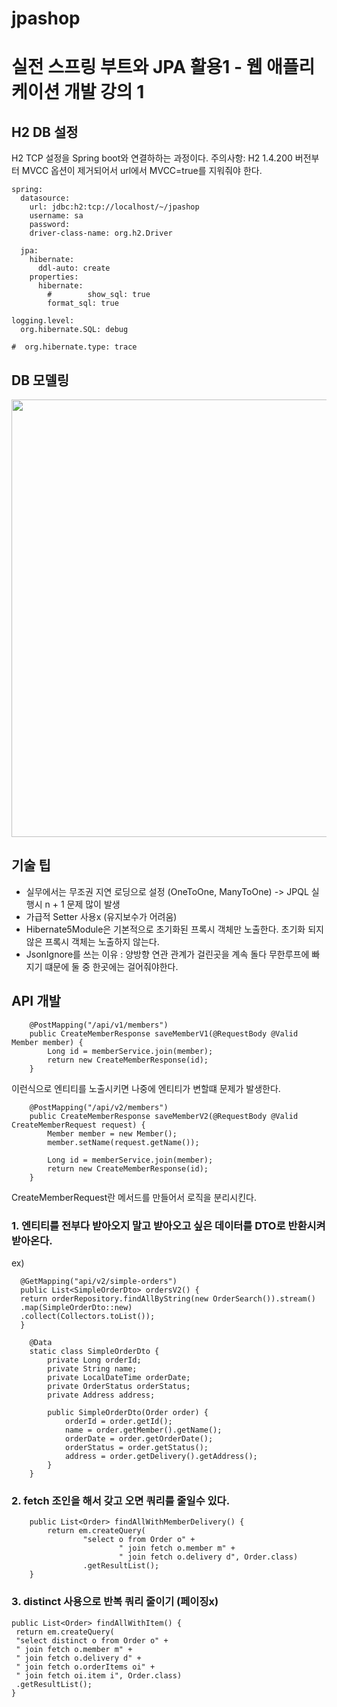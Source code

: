 # jpashop
# 실전 스프링 부트와 JPA 활용1 - 웹 애플리케이션 개발 강의 1

## H2 DB 설정
H2 TCP 설정을 Spring boot와 연결하하는 과정이다.
주의사항: H2 1.4.200 버전부터 MVCC 옵션이 제거되어서
url에서 MVCC=true를 지워줘야 한다.
```
spring:
  datasource:
    url: jdbc:h2:tcp://localhost/~/jpashop
    username: sa
    password:
    driver-class-name: org.h2.Driver

  jpa:
    hibernate:
      ddl-auto: create
    properties:
      hibernate:
        #        show_sql: true
        format_sql: true

logging.level:
  org.hibernate.SQL: debug

#  org.hibernate.type: trace
```


## DB 모델링
<img src="https://user-images.githubusercontent.com/76925402/170308759-18b3d135-46bd-4541-964d-4686ea1e3fed.png" width="700">

## 기술 팁 
* 실무에서는 무조권 지연 로딩으로 설정 (OneToOne, ManyToOne) -> JPQL 실행시 n + 1 문제 많이 발생
* 가급적 Setter 사용x (유지보수가 어려움)
* Hibernate5Module은 기본적으로 초기화된 프록시 객체만 노출한다. 초기화 되지 않은 프록시 객체는 노출하지 않는다.
* JsonIgnore를 쓰는 이유 : 양방향 연관 관계가 걸린곳을 계속 돌다 무한루프에 빠지기 떄문에 둘 중 한곳에는 걸어줘야한다.

## API 개발
```
    @PostMapping("/api/v1/members")
    public CreateMemberResponse saveMemberV1(@RequestBody @Valid Member member) {
        Long id = memberService.join(member);
        return new CreateMemberResponse(id);
    }
```

이런식으로 엔티티를 노출시키면 나중에 엔티티가 변할떄 문제가 발생한다.


```
    @PostMapping("/api/v2/members")
    public CreateMemberResponse saveMemberV2(@RequestBody @Valid CreateMemberRequest request) {
        Member member = new Member();
        member.setName(request.getName());

        Long id = memberService.join(member);
        return new CreateMemberResponse(id);
    }
```

CreateMemberRequest란 메서드를 만들어서 로직을 분리시킨다.


### 1. 엔티티를 전부다 받아오지 말고 받아오고 싶은 데이터를 DTO로 반환시켜 받아온다.
ex)
```
  @GetMapping("api/v2/simple-orders")
  public List<SimpleOrderDto> ordersV2() {
  return orderRepository.findAllByString(new OrderSearch()).stream()
  .map(SimpleOrderDto::new)
  .collect(Collectors.toList());
  }
  
    @Data
    static class SimpleOrderDto {
        private Long orderId;
        private String name;
        private LocalDateTime orderDate;
        private OrderStatus orderStatus;
        private Address address;

        public SimpleOrderDto(Order order) {
            orderId = order.getId();
            name = order.getMember().getName();
            orderDate = order.getOrderDate();
            orderStatus = order.getStatus();
            address = order.getDelivery().getAddress();
        }
    }
```

### 2. fetch 조인을 해서 갖고 오면 쿼리를 줄일수 있다.

```
    public List<Order> findAllWithMemberDelivery() {
        return em.createQuery(
                "select o from Order o" +
                        " join fetch o.member m" +
                        " join fetch o.delivery d", Order.class)
                .getResultList();
    }
```

### 3. distinct 사용으로 반복 쿼리 줄이기 (페이징x)

```
public List<Order> findAllWithItem() {
 return em.createQuery(
 "select distinct o from Order o" +
 " join fetch o.member m" +
 " join fetch o.delivery d" +
 " join fetch o.orderItems oi" +
 " join fetch oi.item i", Order.class)
 .getResultList();
}

```

